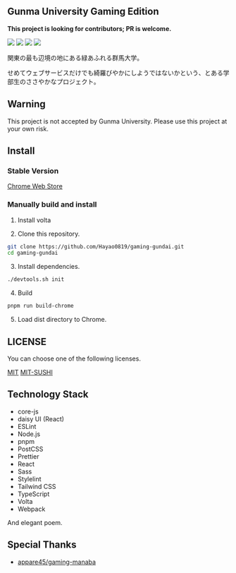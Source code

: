 ## Gunma University Gaming Edition

**This project is looking for contributors; PR is welcome.**

![](https://img.shields.io/github/actions/workflow/status/GunmaRamens/gaming-gundai/check.yml?style=flat-square)
![](https://img.shields.io/github/release-date-pre/GunmaRamens/gaming-gundai?style=flat-square)
![](https://img.shields.io/github/license/GunmaRamens/gaming-gundai?style=flat-square)
![](https://img.shields.io/chrome-web-store/v/fifbnlkbedonackjjbegkjmekchdcfhk?style=flat-square)

関東の最も辺境の地にある緑あふれる群馬大学。

せめてウェブサービスだけでも綺羅びやかにしようではないかという、とある学部生のささやかなプロジェクト。

## Warning

This project is not accepted by Gunma University. Please use this project at your own risk.

## Install

### Stable Version

[Chrome Web Store](https://chromewebstore.google.com/detail/gaming-gunma-university/fifbnlkbedonackjjbegkjmekchdcfhk?hl=ja)

### Manually build and install

1. Install volta

2. Clone this repository.

```bash
git clone https://github.com/Hayao0819/gaming-gundai.git
cd gaming-gundai
```

3. Install dependencies.

```bash
./devtools.sh init
```

4. Build

```bash
pnpm run build-chrome
```

5. Load dist directory to Chrome.

## LICENSE

You can choose one of the following licenses.

[MIT](./LICENSE.txt)
[MIT-SUSHI](./SUSHI.md)

## Technology Stack

- core-js
- daisy UI (React)
- ESLint
- Node.js
- pnpm
- PostCSS
- Prettier
- React
- Sass
- Stylelint
- Tailwind CSS
- TypeScript
- Volta
- Webpack

And elegant poem.

## Special Thanks

- [appare45/gaming-manaba](https://github.com/appare45/gaming-manaba)

